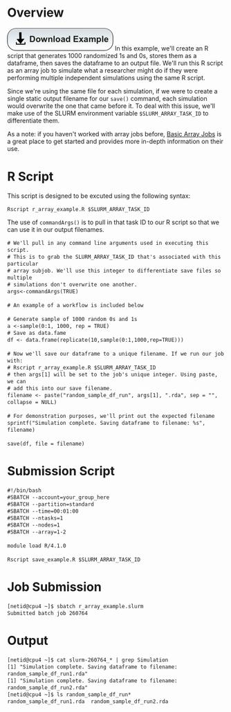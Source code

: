 # Overview
[![](/Images/Download-Button.png)](r_array_example.tar.gz)
In this example, we'll create an R script that generates 1000 randomized 1s and 0s, stores them as a dataframe, then saves the dataframe to an output file. We'll run this R script as an array job to simulate what a researcher might do if they were performing multiple independent simulations using the same R script.

Since we're using the same file for each simulation, if we were to create a single static output filename for our ```save()``` command, each simulation would overwrite the one that came before it. To deal with this issue, we'll make use of the SLURM environment variable ```$SLURM_ARRAY_TASK_ID``` to differentiate them. 

As a note: if you haven't worked with array jobs before, [Basic Array Jobs](https://ua-researchcomputing-hpc.github.io/Array-and-Parallel/Basic-Array-Job/) is a great place to get started and provides more in-depth information on their use. 


# R Script
This script is designed to be excuted using the following syntax:
```
Rscript r_array_example.R $SLURM_ARRAY_TASK_ID
```
The use of ```commandArgs()``` is to pull in that task ID to our R script so that we can use it in our output filenames.
```
# We'll pull in any command line arguments used in executing this script.
# This is to grab the SLURM_ARRAY_TASK_ID that's associated with this particular
# array subjob. We'll use this integer to differentiate save files so multiple
# simulations don't overwrite one another.
args<-commandArgs(TRUE)

# An example of a workflow is included below

# Generate sample of 1000 random 0s and 1s
a <-sample(0:1, 1000, rep = TRUE)
# Save as data.fame
df <- data.frame(replicate(10,sample(0:1,1000,rep=TRUE)))

# Now we'll save our dataframe to a unique filename. If we run our job with:
# Rscript r_array_example.R $SLURM_ARRAY_TASK_ID
# then args[1] will be set to the job's unique integer. Using paste, we can
# add this into our save filename.
filename <- paste("random_sample_df_run", args[1], ".rda", sep = "", collapse = NULL)

# For demonstration purposes, we'll print out the expected filename
sprintf("Simulation complete. Saving dataframe to filename: %s", filename)

save(df, file = filename)
```

# Submission Script
```
#!/bin/bash
#SBATCH --account=your_group_here
#SBATCH --partition=standard
#SBATCH --time=00:01:00
#SBATCH --ntasks=1
#SBATCH --nodes=1
#SBATCH --array=1-2

module load R/4.1.0

Rscript save_example.R $SLURM_ARRAY_TASK_ID
```

# Job Submission
```
[netid@cpu4 ~]$ sbatch r_array_example.slurm 
Submitted batch job 260764
```

# Output
```
[netid@cpu4 ~]$ cat slurm-260764_* | grep Simulation
[1] "Simulation complete. Saving dataframe to filename: random_sample_df_run1.rda"
[1] "Simulation complete. Saving dataframe to filename: random_sample_df_run2.rda"
[netid@cpu4 ~]$ ls random_sample_df_run*
random_sample_df_run1.rda  random_sample_df_run2.rda
```

